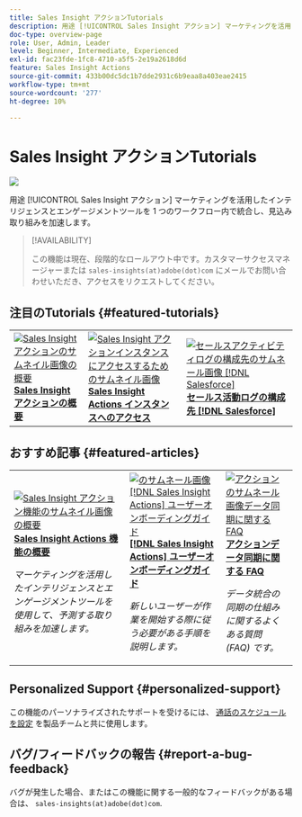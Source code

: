 ```yaml
---
title: Sales Insight アクションTutorials
description: 用途 [!UICONTROL Sales Insight アクション] マーケティングを活用したインテリジェンスとエンゲージメントツールを 1 つのワークフロー内で統合し、見込み取り組みを加速します。
doc-type: overview-page
role: User, Admin, Leader
level: Beginner, Intermediate, Experienced
exl-id: fac23fde-1fc8-4710-a5f5-2e19a2618d6d
feature: Sales Insight Actions
source-git-commit: 433b00dc5dc1b7dde2931c6b9eaa8a403eae2415
workflow-type: tm+mt
source-wordcount: '277'
ht-degree: 10%

---
```


# Sales Insight アクションTutorials

![](assets/header.png)

用途 [!UICONTROL Sales Insight アクション] マーケティングを活用したインテリジェンスとエンゲージメントツールを 1 つのワークフロー内で統合し、見込み取り組みを加速します。

>[!AVAILABILITY]
>
>この機能は現在、段階的なロールアウト中です。カスタマーサクセスマネージャーまたは `sales-insights(at)adobe(dot)com` にメールでお問い合わせいただき、アクセスをリクエストしてください。

## 注目のTutorials {#featured-tutorials}

<table style="table-layout:fixed">
<tr>
<td>
<a href="/help/sales-insight-actions/sales-insight-actions-overview.md"><img alt="Sales Insight アクションのサムネイル画像の概要" src="assets/sales-insight-actions-feature-overview-videothumb.png" /></a>
<div><a href="/help/sales-insight-actions/sales-insight-actions-overview.md"><strong>Sales Insight アクションの概要</strong></a></div>
</td>
<td>
<a href="/help/sales-insight-actions/accessing-your-sales-insight-actions-instance.md"><img alt="Sales Insight アクションインスタンスにアクセスするためのサムネイル画像" src="assets/accessing-your-sales-insight-actions-instance-videothumb.png" /></a>
<div><a href="/help/sales-insight-actions/accessing-your-sales-insight-actions-instance.md"><strong>Sales Insight Actions インスタンスへのアクセス</strong></a></div>
</td>
<td>
<a href="/help/sales-insight-actions/configure-sales-activity-logging-to-salesforce.md"><img alt="セールスアクティビティログの構成先のサムネール画像 [!DNL Salesforce]" src="assets/configure-sales-activity-logging-to-salesforce-videothumb.png" /></a>
<div><a href="/help/sales-insight-actions/configure-sales-activity-logging-to-salesforce.md"><strong>セールス活動ログの構成先 [!DNL Salesforce]</strong></a></div>
</td>
</tr>
</table>

## おすすめ記事 {#featured-articles}

<table style="table-layout:fixed">
<tr>
<td>
<a href="https://experienceleague.adobe.com/docs/marketo/using/product-docs/marketo-sales-insight/actions/sales-insight-actions-feature-overview.html"><img alt="Sales Insight アクション機能のサムネイル画像の概要" src="assets/sales-insight-actions-feature-overview-thumb.png" /></a>
<div><a href="https://experienceleague.adobe.com/docs/marketo/using/product-docs/marketo-sales-insight/actions/sales-insight-actions-feature-overview.html"><strong>Sales Insight Actions 機能の概要</strong></a></div>
<p><em>マーケティングを活用したインテリジェンスとエンゲージメントツールを使用して、予測する取り組みを加速します。</em></p>
</td>
<td>
<a href="https://experienceleague.adobe.com/docs/marketo/using/product-docs/marketo-sales-insight/actions/getting-started/sales-insight-actions-user-onboarding-checklist.html"><img alt="のサムネール画像 [!DNL Sales Insight Actions] ユーザーオンボーディングガイド" src="assets/sales-insight-actions-user-onboarding-guide-thumb.png" /></a>
<div><a href="https://experienceleague.adobe.com/docs/marketo/using/product-docs/marketo-sales-insight/actions/getting-started/sales-insight-actions-user-onboarding-checklist.html"><strong>[!DNL Sales Insight Actions] ユーザーオンボーディングガイド</strong></a></div>
<p><em>新しいユーザーが作業を開始する際に従う必要がある手順を説明します。</em></p>
</td>
<td>
<a href="https://experienceleague.adobe.com/docs/marketo/using/product-docs/marketo-sales-insight/actions/admin/actions-data-sync-faq.html"><img alt="アクションのサムネール画像データ同期に関する FAQ" src="assets/actions-data-sync-faq-thumb.png" /></a>
<div><a href="https://experienceleague.adobe.com/docs/marketo/using/product-docs/marketo-sales-insight/actions/admin/actions-data-sync-faq.html"><strong>アクションデータ同期に関する FAQ</strong></a></div>
<p><em>データ統合の同期の仕組みに関するよくある質問 (FAQ) です。</em></p>
</td>
</tr>
</table>

## Personalized Support {#personalized-support}

この機能のパーソナライズされたサポートを受けるには、 [通話のスケジュールを設定](https://outlook.office365.com/owa/calendar/AdobeInc1@adobe.onmicrosoft.com/bookings/) を製品チームと共に使用します。

## バグ/フィードバックの報告 {#report-a-bug-feedback}

バグが発生した場合、またはこの機能に関する一般的なフィードバックがある場合は、 `sales-insights(at)adobe(dot)com`.
